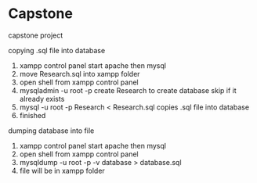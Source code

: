 # Capstone
capstone project


copying .sql file into database

1. xampp control panel start apache then mysql
2. move Research.sql into xampp folder
3. open shell from xampp control panel
4. mysqladmin -u root -p create Research          to create database skip if it already exists
5. mysql -u root -p Research < Research.sql       copies .sql file into database
6. finished



dumping database into file 

1. xampp control panel start apache then mysql
2. open shell from xampp control panel
3. mysqldump -u root -p -v database > database.sql
4. file will be in xampp folder
